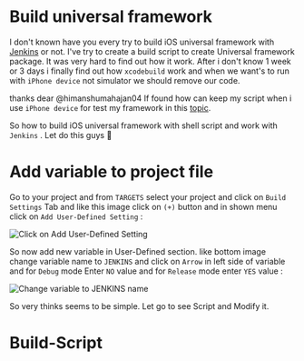 # Build universal framework
I don't known have you every try to build iOS universal framework with [Jenkins](https://jenkins.io/)  or not. I've try to create a build script to create Universal framework package. It was very hard to find out how it work. After i don't know 1 week or 3 days i finally find out how `xcodebuild` work and when we want's to run with `iPhone device` not simulator we should remove our code.

thanks dear @himanshumahajan04 If found how can keep my script when i use `iPhone device` for test my framework in this [topic](https://gist.github.com/cromandini/1a9c4aeab27ca84f5d79).

So how to build iOS universal framework with shell script and work with `Jenkins` . Let do this guys  🏃

# Add variable to project file
Go to your project and from `TARGETS` select your project and click on `Build Settings` Tab and like this image click on `(+)` button and in shown menu click on `Add User-Defined Setting` :

![Click on Add User-Defined Setting](http://uupload.ir/files/fyqu__2x-group2.png)

So now add new variable in User-Defined section. like bottom image change variable name to `JENKINS` and click on `Arrow` in left side of variable and for `Debug` mode Enter `NO` value and for `Release` mode enter `YES` value :

![Change variable to JENKINS name](http://uupload.ir/files/qaez__2x-group_2.png)

So very thinks seems to be simple. Let go to see Script and Modify it.

# Build-Script 



